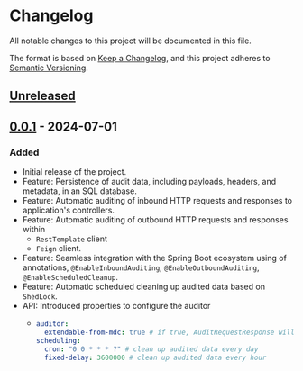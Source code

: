 # Changelog

All notable changes to this project will be documented in this file.

The format is based on [Keep a Changelog](https://keepachangelog.com/en/1.0.0/), and this project adheres to [Semantic Versioning](https://semver.org/spec/v2.0.0.html).

## [Unreleased](https://github.com/tkaczenko/auditor/compare/v0.0.1...HEAD)

## [0.0.1](https://github.com/tkaczenko/auditor/releases/tag/v0.0.1) - 2024-07-01

### Added
- Initial release of the project.
- Feature: Persistence of audit data, including payloads, headers, and metadata, in an SQL database.
- Feature: Automatic auditing of inbound HTTP requests and responses to application's controllers.
- Feature: Automatic auditing of outbound HTTP requests and responses within
  - `RestTemplate` client
  - `Feign` client.
- Feature: Seamless integration with the Spring Boot ecosystem using of annotations, `@EnableInboundAuditing`, `@EnableOutboundAuditing`, `@EnableScheduledCleanup`.
- Feature: Automatic scheduled cleaning up audited data based on `ShedLock`.
- API: Introduced properties to configure the auditor
  - ```yaml
    auditor:
      extendable-from-mdc: true # if true, AuditRequestResponse will be populated from MDC
    scheduling:
      cron: "0 0 * * * ?" # clean up audited data every day
      fixed-delay: 3600000 # clean up audited data every hour
    ```
